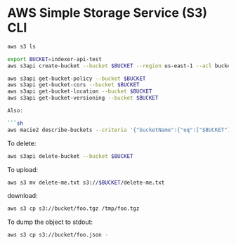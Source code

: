 # AWS Simple Storage Service (S3) CLI

```sh
aws s3 ls
```

```sh
export BUCKET=indexer-api-test
aws s3api create-bucket --bucket $BUCKET --region us-east-1 --acl bucket-owner-full-control
```

```sh
aws s3api get-bucket-policy --bucket $BUCKET
aws s3api get-bucket-cors --bucket $BUCKET
aws s3api get-bucket-location --bucket $BUCKET
aws s3api get-bucket-versioning --bucket $BUCKET

Also:

```sh
aws macie2 describe-buckets --criteria '{"bucketName":{"eq":["$BUCKET"]}}'
```
To delete:

```sh
aws s3api delete-bucket --bucket $BUCKET
```
To upload:
```sh
aws s3 mv delete-me.txt s3://$BUCKET/delete-me.txt
```

download:
```sh
aws s3 cp s3://bucket/foo.tgz /tmp/foo.tgz
```

To dump the object to stdout:
```sh
aws s3 cp s3://bucket/foo.json -
```
